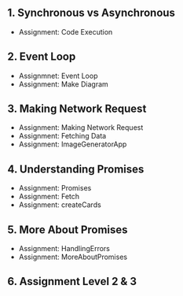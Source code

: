 ## 1. Synchronous vs Asynchronous
- Assignment: Code Execution
## 2. Event Loop
- Assignmnet: Event Loop
- Assignment: Make Diagram
## 3. Making Network Request
- Assignment: Making Network Request
- Assignment: Fetching Data
- Assignment: ImageGeneratorApp
## 4. Understanding Promises
- Assignment: Promises
- Assignment: Fetch
- Assignment: createCards
## 5. More About Promises
- Assignment: HandlingErrors
- Assignment: MoreAboutPromises
## 6. Assignment Level 2 & 3 
